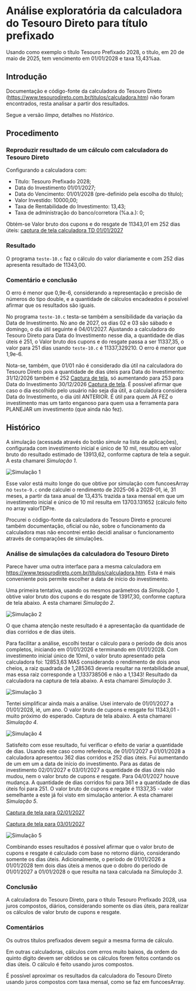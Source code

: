 # Análise exploratória da calculadora do Tesouro Direto para título prefixado

Usando como exemplo o título Tesouro Prefixado 2028, o título, em 20 de maio de 2025, tem vencimento em 01/01/2028 e taxa 13,43%aa.

## Introdução

Documentação e código-fonte da calculadora do Tesouro Direto (https://www.tesourodireto.com.br/titulos/calculadora.htm) não foram encontrados, resta analisar a partir dos resultados.

Segue a versão *limpa*, detalhes no *Histórico*.

## Procedimento

### Reproduzir resultado de um cálculo com calculadora do Tesouro Direto

Configurando a calculadora com:

- Titulo: Tesouro Prefixado 2028;
- Data do Investimento 01/01/2027;
- Data do Vencimento: 01/01/2028 (pre-definido pela escolha do título);
- Valor Investido: 10000,00;
- Taxa de Rentabilidade do Investimento: 13,43;
- Taxa de administração do banco/corretora (%a.a.): 0;

Obtém-se Valor bruto dos cupons e do resgate de 11343,01 em 252 dias úteis: [captura de tela calculadora TD 01/01/2027](./images/Captura%20de%20tela%20de%202025-05-25%2010-44-08.png)
<!---    * [captura de tela calculadora TD 03/01/2027](./images/Captura%20de%20tela%20de%202025-05-25%2010-45-25.png)
    * [captura de tela calculadora TD 04/01/2027](./images/Captura%20de%20tela%20de%202025-05-25%2010-46-10.png) --->

### Resultado

O programa `teste-10.c` faz o cálculo do valor diariamente e com 252 dias apresenta resultado de 11343,00. 

### Comentário e conclusão

O erro é menor que 0,9e-6, considerando a representação e precisão de números do tipo double, e a quantidade de cálculos encadeados é possível afirmar que os resultados são iguais.

No programa `teste-10.c` testa-se também a sensibilidade da variação da Data de Investimento. No ano de 2027, os dias 02 e 03 são sábado e domingo, o dia útil seguinte é 04/01/2027. Ajustando a calculadora do Tesouro Direto para Data do Investimento nesse dia, a quantidade de dias úteis é 251, o Valor bruto dos cupons e do resgate passa a ser 11337,35, o valor para 251 dias usando `teste-10.c` é 11337,329210. O erro é menor que 1,9e-6.

Nota-se, também, que 01/01 não é considerado dia útil na calculadora do Tesouro Direto pois a quantidade de dias úteis para Data do Investimento: 31/12/2026 também é 252 [Captura de tela](./images/Captura%20de%20tela%20de%202025-05-25%2012-21-41.png), só aumentando para 253 para Data do Investimento 30/12/2026 [Captura de tela](./images/Captura%20de%20tela%20de%202025-05-25%2012-21-05.png). É possível afirmar que caso o dia escolhido pelo usuário não seja dia útil, a calculadora considera Data do Investimento, o dia útil ANTERIOR. É útil para quem JÁ FEZ o investimento mas um tanto enganoso para quem usa a ferramenta para PLANEJAR um investimento (que ainda não fez).

## Histórico

A simulação (acessada através do botão *simule* na lista de aplicações), configurada com investimento inicial e único de 10 mil, resultou em valor bruto do resultado estimado de 13913,62, conforme captura de tela a seguir. A esta chamarei *Simulação 1*.

![Simulação 1](./Captura%20de%20tela%20de%202025-05-20%2013-53-26.png)

Esse valor está muito longe do que obtive por simulação com funcoesArray no `teste-9.c` onde calculei o rendimento de 2025-06 a 2028-01, ié, 31 meses, a partir da taxa anual de 13,43% trazida a taxa mensal em que um investimento inicial e único de 10 mil resulta em 13703.131652 (cálculo feito no array valorTDPre.

Procurei o código-fonte da calculadora do Tesouro Direto e procurei também documentação, oficial ou não, sobre o funcionamento da calculadora mas não encontrei então decidi analisar o funcionamento através de comparações de simulações.

### Análise de simulações da calculadora do Tesouro Direto

Parece haver uma outra interface para a mesma calculadora em https://www.tesourodireto.com.br/titulos/calculadora.htm. Esta é mais conveniente pois permite escolher a data de início do investimento.

Uma primeira tentativa, usando os mesmos parâmetros da *Simulação 1*, obtive valor bruto dos cupons e do resgate de 13917,30, conforme captura de tela abaixo. A esta chamarei *Simulação 2*.
  
![Simulação 2](./Captura%20de%20tela%20de%202025-05-20%2014-05-17.png)


O que chama atenção neste resultado é a apresentação da quantidade de dias corridos e de dias úteis.

Para facilitar a análise, escolhi testar o cálculo para o período de dois anos completos, iniciando em 01/01/2026 e terminando em 01/01/2028. Com investimento inicial único de 10mil, o valor bruto apresentado pela calculadora foi: 12853,63 MAS considerando o rendimento de dois anos cheios, a raiz quadrada de 1,285363 deveria resultar na rentabilidade anual, mas essa raiz corresponde a 1,133738506 e não a 1,1343! Resultado da calculadora na captura de tela abaixo. A esta chamarei *Simulação 3*.
  
![Simulação 3](./Captura%20de%20tela%20de%202025-05-20%2014-19-34.png)


Tentei simplificar ainda mais a análise. Usei intervalo de 01/01/2027 a 01/01/2028, ié, um ano. O valor bruto de cupons e resgate foi 11343,01 - muito próximo do esperado. Captura de tela abaixo. A esta chamarei *Simulação 4*.
  
![Simulação 4](./Captura%20de%20tela%20de%202025-05-20%2014-24-19.png)


Satisfeito com esse resultado, fui verificar o efeito de variar a quantidade de dias. Usando este caso como referência, de 01/01/2027 a 01/01/2028 a calculadora apresentou 362 dias corridos e 252 dias úteis. Fui aumentando de um em um a data de início do investimento. Para as datas de investimento 02/01/2027 e 03/01/2027 a quantidade de dias úteis não mudou, nem o valor bruto de cupons e resgate. Para 04/01/2027 houve mudança. A quantidade de dias corridos foi para 361 e a quantidade de dias úteis foi para 251. O valor bruto de cupons e regate é 11337,35 - valor semelhante a este já foi visto em simulação anterior. A esta chamarei *Simulação 5*.



[Captura de tela para 02/01/2027](./Captura%20de%20tela%20de%202025-05-20%2014-31-55.png)



[Captura de tela para 03/01/2027](./Captura%20de%20tela%20de%202025-05-20%2014-32-32.png)


![Simulação 5](./Captura%20de%20tela%20de%202025-05-20%2014-33-08.png)

Combinando esses resultados é possível afirmar que o valor bruto de cupons e resgate é calculado com base no retorno diário, considerando somente os dias úteis. Adicionalmente, o período de 01/01/2026 a 01/01/2028 tem dois dias úteis a menos que o dobro do período de 01/01/2027 a 01/01/2028 o que resulta na taxa calculada na *Simulação 3*.

### Conclusão

A calculadora do Tesouro Direto, para o título Tesouro Prefixado 2028, usa juros compostos, diários, considerando somente os dias úteis, para realizar os cálculos de valor bruto de cupons e resgate.

### Comentários

Os outros títulos prefixados devem seguir a mesma forma de cálculo.

Em outras calculadoras, cálculos com erros muito baixos, da ordem do quinto dígito devem ser obtidos se os cálculos forem feitos contando os dias úteis. O cálculo é feito usando juros compostos. 

É possível aproximar os resultados da calculadora do Tesouro Direto usando juros compostos com taxa mensal, como se faz em funcoesArray.

